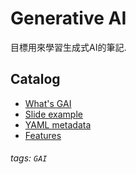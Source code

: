 # Generative AI

目標用來學習生成式AI的筆記.

Catalog
---
- [What's GAI](/kqc8hBFQR7mStQdk0ws_ow)
- [Slide example](/s/slide-example)
- [YAML metadata](/s/yaml-metadata)
- [Features](/s/features)

###### tags: `GAI`
